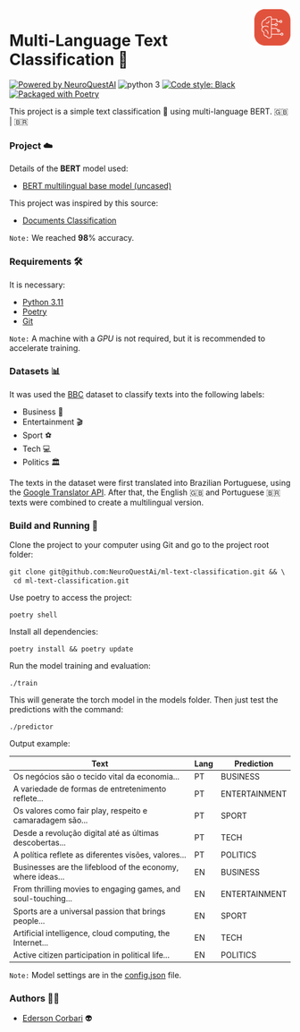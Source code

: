 <img src="https://raw.githubusercontent.com/NeuroQuestAi/neuroquestai.github.io/main/brand/logo/neuroquest-orange-logo.png" align="right" width="65" height="65"/>

# Multi-Language Text Classification 🧠

[![Powered by NeuroQuestAI](https://img.shields.io/badge/powered%20by-NeuroQuestAI-orange.svg?style=flat&colorA=E1523D&colorB=007D8A)](
https://neuroquest.ai)
![python 3][python_version]
[![Code style: Black](https://img.shields.io/badge/code%20style-Black-000000.svg)](https://github.com/psf/black)
[![Packaged with Poetry][poetry-badge]](https://python-poetry.org/)

[poetry-badge]: https://img.shields.io/badge/packaging-poetry-cyan.svg
[python_version]: https://img.shields.io/static/v1.svg?label=python&message=3%20&color=blue

This project is a simple text classification 📝 using multi-language BERT. 🇬🇧 | 🇧🇷

### Project ☁️

Details of the **BERT** model used:

- [BERT multilingual base model (uncased)](https://huggingface.co/google-bert/bert-base-multilingual-uncased)

This project was inspired by this source: 

- [Documents Classification](https://www.kaggle.com/code/ouardasakram/documents-classification-using-bert-on-bbc-dataset/notebook)

`Note:` We reached **98**% accuracy.

### Requirements 🛠️

It is necessary:

- [Python 3.11](https://www.python.org/downloads/release/python-3110/)
- [Poetry](https://python-poetry.org/)
- [Git](https://git-scm.com/)

`Note:` A machine with a *GPU* is not required, but it is recommended to accelerate training.

### Datasets 📊

It was used the [BBC](https://www.kaggle.com/datasets/sainijagjit/bbc-dataset) dataset to classify texts into the following labels:

- Business 💼
- Entertainment 🎬
- Sport ⚽
- Tech 💻
- Politics 🏛️

The texts in the dataset were first translated into Brazilian Portuguese, using the [Google Translator API](https://cloud.google.com/translate/docs/reference/rest).
After that, the English 🇬🇧 and Portuguese 🇧🇷 texts were combined to create a multilingual version.

### Build and Running 🚀

Clone the project to your computer using Git and go to the project root folder:

```shell
git clone git@github.com:NeuroQuestAi/ml-text-classification.git && \
 cd ml-text-classification.git
```

Use poetry to access the project:

```shell
poetry shell
```

Install all dependencies:

```shell
poetry install && poetry update 
```

Run the model training and evaluation:

```shell
./train 
```

This will generate the torch model in the models folder. Then just test the predictions with the command:

```shell
./predictor 
```

Output example:

| Text                                                                | Lang   | Prediction    | 
| ------------------------------------------------------------------- | ------ |---------------|
| Os negócios são o tecido vital da economia...                       | PT     | BUSINESS      | 
| A variedade de formas de entretenimento reflete...                  | PT     | ENTERTAINMENT |
| Os valores como fair play, respeito e camaradagem são...            | PT     | SPORT         |
| Desde a revolução digital até as últimas descobertas...             | PT     | TECH          |
| A política reflete as diferentes visões, valores...                 | PT     | POLITICS      |
| Businesses are the lifeblood of the economy, where ideas...         | EN     | BUSINESS      |
| From thrilling movies to engaging games, and soul-touching...       | EN     | ENTERTAINMENT |
| Sports are a universal passion that brings people...                | EN     | SPORT         |
| Artificial intelligence, cloud computing, the Internet...           | EN     | TECH          |
| Active citizen participation in political life...                   | EN     | POLITICS      |

`Note:` Model settings are in the [config.json](./config.json) file.

### Authors 👨‍💻

  * [Ederson Corbari](mailto:e@NeuralQuest.ai) 👽
